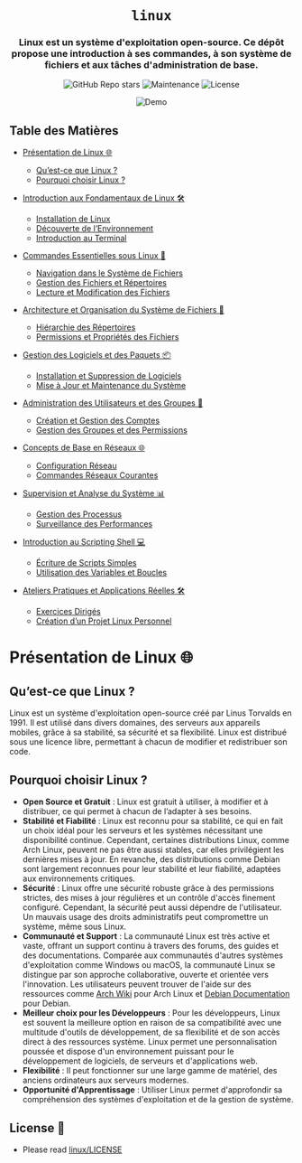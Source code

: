 <div align="center">

# `linux`

<h3>
    Linux est un système d'exploitation open-source. Ce dépôt propose une introduction à ses commandes, à son système de fichiers et aux tâches d'administration de base.
</h3>

<!-- Badges -->

![GitHub Repo stars](https://img.shields.io/github/stars/nemo256/linux?style=for-the-badge)
![Maintenance](https://shields.io/maintenance/yes/2024?style=for-the-badge)
![License](https://shields.io/github/license/nemo256/linux?style=for-the-badge)

<!-- Demo image -->

![Demo](demo.png)

</div>

<!-- TABLE OF CONTENTS -->

## Table des Matières

- [Présentation de Linux 🌐](#présentation-de-linux)

  - [Qu’est-ce que Linux ?](#quest-ce-que-linux)
  - [Pourquoi choisir Linux ?](#pourquoi-choisir-linux)

- [Introduction aux Fondamentaux de Linux 🛠️](#introduction-aux-fondamentaux-de-linux)

  - [Installation de Linux](#installation-de-linux)
  - [Découverte de l’Environnement](#découverte-de-lenvironnement)
  - [Introduction au Terminal](#introduction-au-terminal)

- [Commandes Essentielles sous Linux 📜](#commandes-essentielles-sous-linux)

  - [Navigation dans le Système de Fichiers](#navigation-dans-le-système-de-fichiers)
  - [Gestion des Fichiers et Répertoires](#gestion-des-fichiers-et-répertoires)
  - [Lecture et Modification des Fichiers](#lecture-et-modification-des-fichiers)

- [Architecture et Organisation du Système de Fichiers 📂](#architecture-et-organisation-du-système-de-fichiers)

  - [Hiérarchie des Répertoires](#hiérarchie-des-répertoires)
  - [Permissions et Propriétés des Fichiers](#permissions-et-propriétés-des-fichiers)

- [Gestion des Logiciels et des Paquets 📦](#gestion-des-logiciels-et-des-paquets)

  - [Installation et Suppression de Logiciels](#installation-et-suppression-de-logiciels)
  - [Mise à Jour et Maintenance du Système](#mise-à-jour-et-maintenance-du-système)

- [Administration des Utilisateurs et des Groupes 👤](#administration-des-utilisateurs-et-des-groupes)

  - [Création et Gestion des Comptes](#création-et-gestion-des-comptes)
  - [Gestion des Groupes et des Permissions](#gestion-des-groupes-et-des-permissions)

- [Concepts de Base en Réseaux 🌐](#concepts-de-base-en-réseaux)

  - [Configuration Réseau](#configuration-réseau)
  - [Commandes Réseaux Courantes](#commandes-réseaux-courantes)

- [Supervision et Analyse du Système 📊](#supervision-et-analyse-du-système)

  - [Gestion des Processus](#gestion-des-processus)
  - [Surveillance des Performances](#surveillance-des-performances)

- [Introduction au Scripting Shell 💻](#introduction-au-scripting-shell)

  - [Écriture de Scripts Simples](#écriture-de-scripts-simples)
  - [Utilisation des Variables et Boucles](#utilisation-des-variables-et-boucles)

- [Ateliers Pratiques et Applications Réelles 🛠️](#ateliers-pratiques-et-applications-réelles)
  - [Exercices Dirigés](#exercices-dirigés)
  - [Création d’un Projet Linux Personnel](#création-dun-projet-linux-personnel)

# Présentation de Linux 🌐

## Qu’est-ce que Linux ?

Linux est un système d'exploitation open-source créé par Linus Torvalds en 1991. Il est utilisé dans divers domaines, des serveurs aux appareils mobiles, grâce à sa stabilité, sa sécurité et sa flexibilité. Linux est distribué sous une licence libre, permettant à chacun de modifier et redistribuer son code.

## Pourquoi choisir Linux ?

- **Open Source et Gratuit** : Linux est gratuit à utiliser, à modifier et à distribuer, ce qui permet à chacun de l’adapter à ses besoins.
- **Stabilité et Fiabilité** : Linux est reconnu pour sa stabilité, ce qui en fait un choix idéal pour les serveurs et les systèmes nécessitant une disponibilité continue. Cependant, certaines distributions Linux, comme Arch Linux, peuvent ne pas être aussi stables, car elles privilégient les dernières mises à jour. En revanche, des distributions comme Debian sont largement reconnues pour leur stabilité et leur fiabilité, adaptées aux environnements critiques.
- **Sécurité** : Linux offre une sécurité robuste grâce à des permissions strictes, des mises à jour régulières et un contrôle d'accès finement configuré. Cependant, la sécurité peut aussi dépendre de l'utilisateur. Un mauvais usage des droits administratifs peut compromettre un système, même sous Linux.
- **Communauté et Support** : La communauté Linux est très active et vaste, offrant un support continu à travers des forums, des guides et des documentations. Comparée aux communautés d'autres systèmes d'exploitation comme Windows ou macOS, la communauté Linux se distingue par son approche collaborative, ouverte et orientée vers l'innovation. Les utilisateurs peuvent trouver de l'aide sur des ressources comme [Arch Wiki](https://wiki.archlinux.org) pour Arch Linux et [Debian Documentation](https://www.debian.org/doc) pour Debian.
- **Meilleur choix pour les Développeurs** : Pour les développeurs, Linux est souvent la meilleure option en raison de sa compatibilité avec une multitude d'outils de développement, de sa flexibilité et de son accès direct à des ressources système. Linux permet une personnalisation poussée et dispose d'un environnement puissant pour le développement de logiciels, de serveurs et d'applications web.
- **Flexibilité** : Il peut fonctionner sur une large gamme de matériel, des anciens ordinateurs aux serveurs modernes.
- **Opportunité d'Apprentissage** : Utiliser Linux permet d'approfondir sa compréhension des systèmes d'exploitation et de la gestion de système.

## License 📑

- Please read [linux/LICENSE](https://github.com/nemo256/linux/blob/master/LICENSE)
